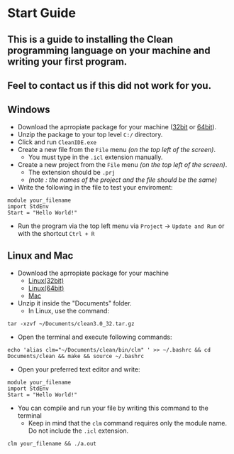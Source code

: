 # Start Guide
## This is a guide to installing the Clean programming language on your machine and writing your first program.

## Feel to contact us if this did not work for you.

## Windows
- Download the aprropiate package for your machine ([32bit](https://ftp.cs.ru.nl/Clean/Clean30/windows/Clean_3.0_32.zip) or [64bit](https://ftp.cs.ru.nl/Clean/Clean30/windows/Clean_3.0_64.zip)).
- Unzip the package to your top level `C:/` directory.
- Click and run `CleanIDE.exe`
- Create a new file from the `File` menu *(on the top left of the screen)*.
  - You must type in the `.icl` extension manually.
- Create a new project from the `File` menu *(on the top left of the screen)*.
  - The extension should be `.prj`
  - *(note : the names of the project and the file should be the same)*
- Write the following in the file to test your enviroment:
```
module your_filename
import StdEnv
Start = "Hello World!"
```
- Run the program via the top left menu via `Project` -> `Update and Run` or with the shortcut `Ctrl + R`
## Linux and Mac
- Download the aprropiate package for your machine
  - [Linux(32bit)](https://ftp.cs.ru.nl/Clean/Clean30/linux/clean3.0_32.tar.gz)
  - [Linux(64bit)](https://ftp.cs.ru.nl/Clean/Clean30/linux/clean3.0_64.tar.gz)
  - [Mac](https://ftp.cs.ru.nl/Clean/Clean30/macosx/clean3.0.zip)
- Unzip it inside the "Documents" folder.
  - In Linux, use the command:
```
tar -xzvf ~/Documents/clean3.0_32.tar.gz
```
- Open the terminal and execute following commands:
```
echo 'alias clm="~/Documents/clean/bin/clm" ' >> ~/.bashrc && cd Documents/clean && make && source ~/.bashrc
```
 - Open your preferred text editor and write:
```
module your_filename
import StdEnv
Start = "Hello World!"
```
 - You can compile and run your file by writing this command to the terminal
   - Keep in mind that the `clm` command requires only the module name. Do not include the `.icl` extension.
```
clm your_filename && ./a.out
```